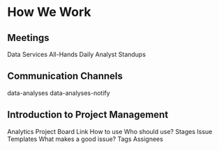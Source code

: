 # How We Work
## Meetings
Data Services All-Hands
Daily Analyst Standups
## Communication Channels
data-analyses
data-analyses-notify
## Introduction to Project Management
Analytics Project Board
Link
How to use
Who should use?
Stages
Issue Templates
What makes a good issue?
Tags
Assignees

